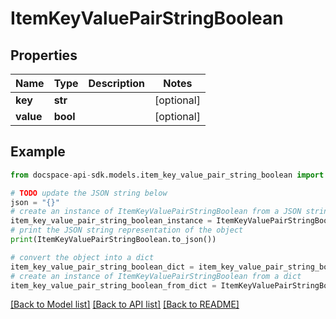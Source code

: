 # ItemKeyValuePairStringBoolean

## Properties

Name | Type | Description | Notes
------------ | ------------- | ------------- | -------------
**key** | **str** |  | [optional] 
**value** | **bool** |  | [optional] 

## Example

```python
from docspace-api-sdk.models.item_key_value_pair_string_boolean import ItemKeyValuePairStringBoolean

# TODO update the JSON string below
json = "{}"
# create an instance of ItemKeyValuePairStringBoolean from a JSON string
item_key_value_pair_string_boolean_instance = ItemKeyValuePairStringBoolean.from_json(json)
# print the JSON string representation of the object
print(ItemKeyValuePairStringBoolean.to_json())

# convert the object into a dict
item_key_value_pair_string_boolean_dict = item_key_value_pair_string_boolean_instance.to_dict()
# create an instance of ItemKeyValuePairStringBoolean from a dict
item_key_value_pair_string_boolean_from_dict = ItemKeyValuePairStringBoolean.from_dict(item_key_value_pair_string_boolean_dict)
```
[[Back to Model list]](../README.md#documentation-for-models) [[Back to API list]](../README.md#documentation-for-api-endpoints) [[Back to README]](../README.md)


